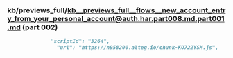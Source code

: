 ### kb/previews_full/kb__previews_full__flows__new_account_entry_from_your_personal_account@auth.har.part008.md.part001.md (part 002)

```md
              "scriptId": "3264",
                "url": "https://n958200.alteg.io/chunk-KO722YSM.js",
        
```

```
